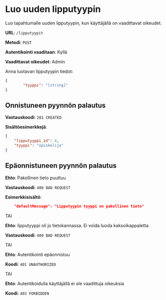 # Luo uuden lipputyypin

Luo tapahtumalle uuden lipputyypin, kun käyttäjällä on vaadittavat oikeudet.

__URL__: `/lipputyypit`

__Metodi__: `POST`

__Autentikointi vaaditaan__: Kyllä

__Vaadittavat oikeudet__: Admin

Anna luotavan lipputyypin tiedot:

```json
{
        "tyyppi": "[string]"
}
```

## Onnistuneen pyynnön palautus

__Vastauskoodi__: `201 CREATED`

__Sisältöesimerkkejä__:

```json
{
    "lipputyyppi_id": 4,
    "tyyppi": "opiskelija"
}
```
## Epäonnistuneen pyynnön palautus

__Ehto__: Pakollinen tieto puuttuu

__Vastauskoodi__: `400 BAD REQUEST`

__Esimerkkisisältö__:

```json
    "defaultMessage": "Lipputyypin tyyppi on pakollinen tieto"
```

TAI

__Ehto__: lipputyyppi oli jo tietokannassa. Ei voida luoda kaksoikappaletta.

__Vastauskoodi__: `400 BAD REQUEST`

TAI

__Ehto__: Autentikointi epäonnistuu

__Koodi__: `401 UNAUTHORIZED`

TAI

__Ehto__: Autentikoidulla käyttäjällä ei ole vaadittuja oikeuksia

__Koodi__: `403 FORBIDDEN`